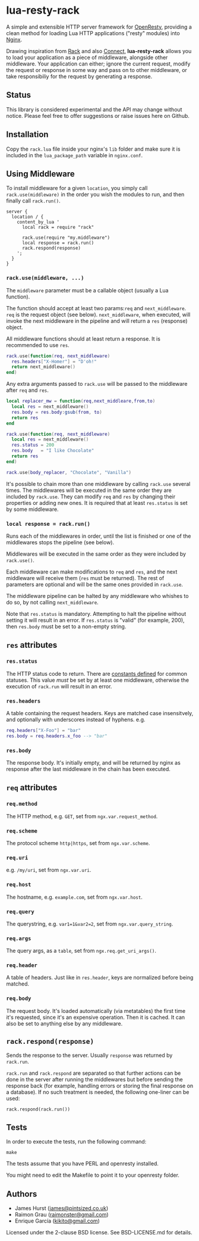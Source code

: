 # lua-resty-rack

A simple and extensible HTTP server framework for [OpenResty](http://openresty.org), providing a clean method for loading Lua HTTP applications ("resty" modules) into [Nginx](http://nginx.org).

Drawing inspiration from [Rack](http://rack.github.com/) and also [Connect](https://github.com/senchalabs/connect), **lua-resty-rack** allows you to load your application as a piece of middleware, alongside other middleware. Your application can either; ignore the current request, modify the request or response in some way and pass on to other middleware, or take responsibiliy for the request by generating a response.

## Status

This library is considered experimental and the API may change without notice. Please feel free to offer suggestions or raise issues here on Github.

## Installation

Copy the `rack.lua` file inside your nginx's `lib` folder and make sure it is included in the `lua_package_path` variable in `nginx.conf`.

## Using Middleware

To install middleware for a given `location`, you simply call `rack.use(middleware)` in the order you wish the modules to run, and then finally call `rack.run()`.

```nginx
server {
  location / {
    content_by_lua '
      local rack = require "rack"

      rack.use(require "my.middleware")
      local response = rack.run()
      rack.respond(response)
    ';
  }
}
```

### `rack.use(middleware, ...)`

The `middleware` parameter must be a callable object (usually a Lua function).

The function should accept at least two params:`req` and `next_middleware`. `req` is the request object (see below). `next_middleware`, when executed, will invoke the next middleware in the pipeline and
will return a `res` (response) object.

All middleware functions should at least return a response. It is recommended to use `res`.

```lua
rack.use(function(req, next_middleware)
  res.headers["X-Homer"] = "D'oh!"
  return next_middleware()
end)
```
Any extra arguments passed to `rack.use` will be passed to the middleware after `req` and `res`.

```lua
local replacer_mw = function(req,next_middleare,from,to)
  local res = next_middleware()
  res.body = res.body:gsub(from, to)
  return res
end

rack.use(function(req, next_middleware)
  local res = next_middleware()
  res.status = 200
  res.body   = "I like Chocolate"
  return res
end)

rack.use(body_replacer, "Chocolate", "Vanilla")
```

It's possible to chain more than one middleware by calling `rack.use` several times.
The middlewares will be executed in the same order they are included by `rack.use`. They can
modify `req` and `res` by changing their properties or adding new ones. It is required that
at least `res.status` is set by some middleware.

### `local response = rack.run()`

Runs each of the middlewares in order, until the list is finished or one of the middlewares stops the pipeline (see below).

Middlewares will be executed in the same order as they were included by `rack.use()`.

Each middleware can make modifications to `req` and `res`, and the next middleware will receive them (`res` must be returned).
The rest of parameters are optional and will be the same ones provided in `rack.use`.

The middleware pipeline can be halted by any middleware who whishes to do so, by not calling `next_middleware`.

Note that `res.status` is mandatory. Attempting to halt the pipeline without setting it will result in an error. If `res.status`
is "valid" (for example, 200), then `res.body` must be set to a non-empty string.

## `res` attributes

### `res.status`

The HTTP status code to return.
There are [constants defined](http://wiki.nginx.org/HttpLuaModule#HTTP_status_constants) for common statuses.
This value *must* be set by at least one middleware, otherwise the execution of `rack.run` will result in an error.

### `res.headers`

A table containing the request headers. Keys are matched case insensitvely, and optionally with underscores instead of hyphens. e.g.

```lua
req.headers["X-Foo"] = "bar"
res.body = req.headers.x_foo --> "bar"
```

### `res.body`

The response body. It's initially empty, and will be returned by nginx as response after the last middleware in the chain has been executed.

## `req` attributes

### `req.method`

The HTTP method, e.g. `GET`, set from `ngx.var.request_method`.

### `req.scheme`

The protocol scheme `http|https`, set from `ngx.var.scheme`.

### `req.uri`

e.g. `/my/uri`, set from `ngx.var.uri`.

### `req.host`

The hostname, e.g. `example.com`, set from `ngx.var.host`.

### `req.query`

The querystring, e.g. `var1=1&var2=2`, set from `ngx.var.query_string`.

### `req.args`

The query args, as a `table`, set from `ngx.req.get_uri_args()`.

### `req.header`

A table of headers. Just like in `res.header`, keys are normalized before being matched.

### `req.body`

The request body. It's loaded automatically (via metatables) the first time it's requested, since it's an expensive operation. Then it is
cached. It can also be set to anything else by any middleware.

## `rack.respond(response)`

Sends the response to the server. Usually `response` was returned by `rack.run`.

`rack.run` and `rack.respond` are separated so that further actions can be done in
the server after running the middlewares but before sending the response back (for
example, handling errors or storing the final response on a database). If no such
treatment is needed, the following one-liner can be used:

    rack.respond(rack.run())

## Tests

In order to execute the tests, run the following command:

    make

The tests assume that you have PERL and openresty installed.

You might need to edit the Makefile to point it to your openresty folder.


## Authors

* James Hurst (james@pintsized.co.uk)
* Raimon Grau (raimonster@gmail.com)
* Enrique García (kikito@gmail.com)

Licensed under the 2-clause BSD license. See BSD-LICENSE.md for details.
